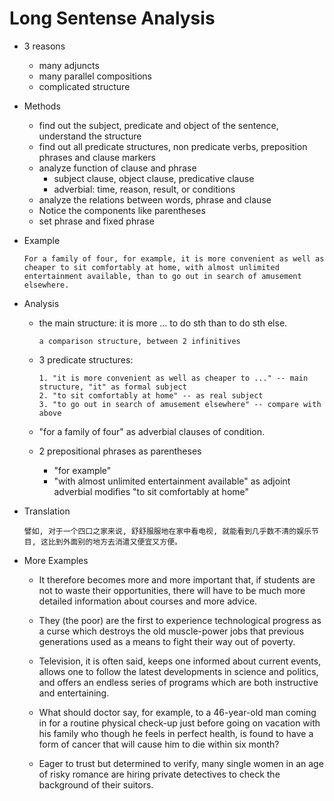 # Long Sentense Analysis

*	3 reasons

	-	many adjuncts
	-	many parallel compositions
	-	complicated structure

*	Methods

	-	find out the subject, predicate and object of the sentence, understand the structure
	-	find out all predicate structures, non predicate verbs, preposition phrases and clause markers
	-	analyze function of clause and phrase
		-	subject clause, object clause, predicative clause  		
		-	adverbial: time, reason, result, or conditions 
	-	analyze the relations between words, phrase and clause
	-	Notice the components like parentheses 
	-	set phrase and fixed phrase
	
*	Example

		For a family of four, for example, it is more convenient as well as cheaper to sit comfortably at home, with almost unlimited entertainment available, than to go out in search of amusement elsewhere.

*	Analysis

	-	the main structure: it is more ... to do sth than to do sth else. 
	
			a comparison structure, between 2 infinitives

	-	3 predicate structures:
			
			1. "it is more convenient as well as cheaper to ..." -- main structure, "it" as formal subject
			2. "to sit comfortably at home" -- as real subject
			3. "to go out in search of amusement elsewhere" -- compare with above  

	-	"for a family of four" as adverbial clauses of condition.
	-	2 prepositional phrases as parentheses
		-	"for example"
		-	"with almost unlimited entertainment available" as adjoint adverbial modifies "to sit comfortably at home"

*	Translation

		譬如, 对于一个四口之家来说, 舒舒服服地在家中看电视, 就能看到几乎数不清的娱乐节目, 这比到外面别的地方去消遣又便宜又方便。

*	More Examples

	-	It therefore becomes more and more important that, if students are not to waste their opportunities, there will have to be much more detailed information about courses and more advice.

	-	They (the poor) are the first to experience technological progress as a curse which destroys the old muscle-power jobs that previous generations used as a means to fight their way out of poverty.

	-	Television, it is often said, keeps one informed about current events, allows one to follow the latest developments in science and politics, and offers an endless series of programs which are both instructive and entertaining.

	-	What should doctor say, for example, to a 46-year-old man coming in for a routine physical check-up just before going on vacation with his family who though he feels in perfect health, is found to have a form of cancer that will cause him to die within six month?

	-	Eager to trust but determined to verify, many single women in an age of risky romance are hiring private detectives to check the background of their suitors.
